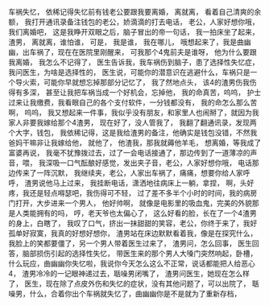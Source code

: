 车祸失忆，
依稀记得失忆前有钱老公要跟我要离婚，
离就离，
看着自己清爽的余额，
我打开通讯录备注钱包的老公，娇滴滴的打去电话，
老公，人家好想你哦，
我们离婚吧，
这是我睁开双眼之后，脑子冒出的帝一句话，
我一拍床坐了起来，
渣男，
离就离，谁怕谁，
可是，
我是谁，
我在哪儿，
哦想起来了，我是曲幽幽，出车祸了，现在在医院里刚醒来，
可我那个4鬼前夫是谁呀，
他为什么要跟我离婚，
我怎么不记得了，
医生告诉我，我车祸伤到脑子，患了选择性失忆症，
我问医生，为啥是选择性的，
医生说，可能你的潜意识在逃避什么，车祸只是一个导火索，可能你早就想忘掉那部分记忆了，
我了然地点头，
该4的渣男伤我伤得有多深，
甚至让我把车祸当成一个好机会，忘掉他，
我的命真苦，呜呜，
护士过来让我缴费，我看眼自己的各个支付软件，一分钱都没有，
我的命怎么那么苦啊，
呜呜，
我又想起来一件事，我似乎没有朋友，和家里人也闹掰了，就因为我家人非要我嫁给那个4渣男，
现在好了，没人管我了，
我翻了翻通讯录，发现两个大字，钱包，
我依稀记得，这是我给渣男的备注，他确实是钱包没错，不然我爸妈干嘛非让我嫁给他，
就他了，
他渣我，那我就薅他羊毛，
想离婚，等我成了富婆再说，
我毫不犹豫拨过去，过了一会电话接通了，那边传到了一道薄凉的声音，喂，
我深吸一口气酝酿好感觉，发出夹子音，老公，人家好想你哦，
电话那边传来了一阵沉默，
我继续夹，老公，人家出车祸了，痛痛，想要你给人家呼呼，
渣男说他马上过来，
我挂断电话，潇洒地往病床上一躺，拿捏，
啊，头好疼，我还是轻点嘚瑟吧，我伤得可不轻，
过了差不多半个小时的时间，我的病房门打开，大步进来一个男人，
他好帅啊，
就像是电影里的吸血鬼，完美的外貌那是人类能拥有的吗，
哼，老天爷也太偏心了，
这么好看的脸，长在了一个4渣男的身上，白瞎了，
我叹了口气，挤出一抹甜甜的笑容，老公，你终于来了，我好孤单好寂寞，我真的好想好想你，
渣男站在床边默默看着我，像是在探究什么，
我脸上的笑都要僵了，另一个男人带着医生过来了，
渣男问，怎么回事，
医生回答，脑部损伤引起的选择性失忆，
带医生来的那个男人大嗓门突然响起，卧槽，什么玩应，曲幽幽你失忆啦，我说你今天怎么这么不正常，说话都能把人给恶心4，
渣男冷冷的一记眼神递过去，聒噪男闭嘴了，
渣男问医生，她现在怎么样了，
医生，现在除了点皮外伤和失忆的症状，没有其他问题了，可以出院了，
聒噪男，什么，合着你出个车祸就失忆了，曲幽幽你是不是就为了重新存档，